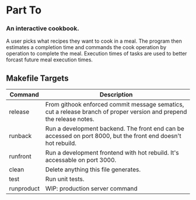 # Part To

### An interactive cookbook.

A user picks what recipes they want to cook in a meal. The program then estimates a completion time and commands the cook operation by operation to complete the meal. Execution times of tasks are used to better forcast future meal execution times.

## Makefile Targets

| Command   | Description |
|-----------|-------------|
| release   | From githook enforced commit message sematics, cut a release branch of proper version and prepend the release notes. | 
| runback   | Run a development backend. The front end can be accessed on port 8000, but the front end doesn't hot rebuild. |
| runfront  | Run a development frontend with hot rebuild. It's accessable on port 3000. |
| clean     | Delete anything this file generates. |
| test      | Run unit tests. |
| runproduct | WIP: production server command |
